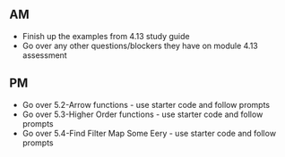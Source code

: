## AM

* Finish up the examples from 4.13 study guide
* Go over any other questions/blockers they have on module 4.13 assessment

## PM
* Go over 5.2-Arrow functions - use starter code and follow prompts
* Go over 5.3-Higher Order functions - use starter code and follow prompts
* Go over 5.4-Find Filter Map Some Eery - use starter code and follow prompts
